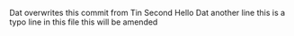 Dat overwrites this
commit from Tin
Second Hello Dat
another line
this is a typo line in this file
this will be amended
